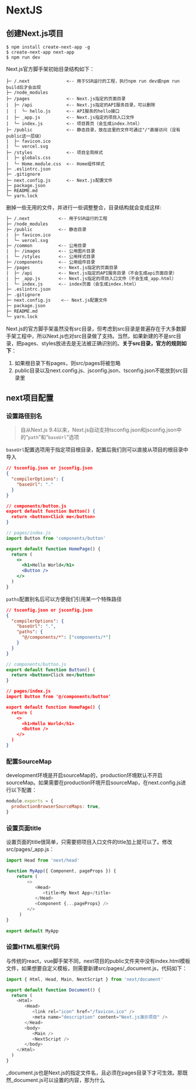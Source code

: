 # NextJS

## 创建Next.js项目

```shell
$ npm install create-next-app -g
$ create-next-app next-app
$ npm run dev
```

Next.js官方脚手架初始目录结构如下：

```text
├─ /.next              <-- 用于SSR运行的工程，执行npm run dev或npm run build后才会出现
├─ /node_modules
├─ /pages              <-- Next.js指定的页面目录
|  ├─ /api             <-- Next.js指定的API服务目录，可以删除
|  |  └─ hello.js      <-- API服务的hello接口
|  ├─ _app.js          <-- Next.js指定的项目入口文件
|  └─ index.js         <-- 项目首页（会生成index.html）
├─ /public             <-- 静态目录，放在这里的文件可通过"/"直接访问（没有public这一层级）
|  ├─ favicon.ico
|  └─ vercel.svg
├─ /styles             <-- 项目全局样式
|  ├─ globals.css
|  └─ Home.module.css  <-- Home组件样式
├─ .eslintrc.json
├─ .gitignore
├─ next.config.js      <-- Next.js配置文件
├─ package.json
├─ README.md
└─ yarn.lock
```

删掉一些无用的文件，并进行一些调整整合，目录结构就会变成这样:

```txt
├─ /.next           <-- 用于SSR运行的工程
├─ /node_modules
├─ /public          <-- 静态目录
|  ├─ favicon.ico
|  └─ vercel.svg
├─ /common          <-- 公用目录
|  ├─ /images       <-- 公用图片目录
|  └─ /styles       <-- 公用样式目录
├─ /components      <-- 公用组件目录
├─ /pages           <-- Next.js指定的页面目录
|  ├─ /api          <-- Next.js指定的API服务目录（不会生成api页面目录）
|  ├─ _app.js       <-- Next.js指定的项目入口文件（不会生成_app.html）
|  └─ index.js      <-- index页面（会生成index.html）
├─ .eslintrc.json
├─ .gitignore
├─ next.config.js    <-- Next.js配置文件
├─ package.json
├─ README.md
└─ yarn.lock
```

Next.js的官方脚手架虽然没有src目录，但考虑到src目录是普遍存在于大多数脚手架工程中，所以Next.js也对src目录做了支持。当然，如果新建的不是src目录，把pages、styles放进去是无法被正确识别的。**关于src目录，官方的规则如下**：

1. 如果根目录下有pages，则src/pages将被忽略
2. public目录以及next.config.js、jsconfig.json、tsconfig.json不能放到src目录里

## next项目配置

### 设置路径别名

> 自从Next.js 9.4以来，Next.js自动支持tsconfig.json和jsconfig.json中的“`path`”和“`baseUrl`”选项

`baseUrl`配置选项用于指定项目根目录，配置后我们则可以直接从项目的根目录中导入

```json
// tsconfig.json or jsconfig.json
{
  "compilerOptions": {
    "baseUrl": "."
  }
}
```

```json
// components/button.js
export default function Button() {
  return <button>Click me</button>
}
```

```jsx
// pages/index.js
import Button from 'components/button'

export default function HomePage() {
  return (
    <>
      <h1>Hello World</h1>
      <Button />
    </>
  )
}
```

`paths`配置别名后可以方便我们引用某一个特殊路径

```json
// tsconfig.json or jsconfig.json
{
  "compilerOptions": {
    "baseUrl": ".",
    "paths": {
      "@/components/*": ["components/*"]
    }
  }
}
```

```jsx
// components/button.js
export default function Button() {
  return <button>Click me</button>
}
```

```json
// pages/index.js
import Button from '@/components/button'

export default function HomePage() {
  return (
    <>
      <h1>Hello World</h1>
      <Button />
    </>
  )
}
```

### 配置SourceMap

development环境是开启sourceMap的，production环境默认不开启sourceMap。如果需要在production环境开启sourceMap，在next.config.js进行以下配置：

```js
module.exports = {
  productionBrowserSourceMaps: true,
}
```

### 设置页面title

设置页面的title很简单，只需要把项目入口文件的title加上就可以了。修改src/pages/_app.js：

```js
import Head from 'next/head'

function MyApp({ Component, pageProps }) {
    return (
        <>
           <Head>
              <title>My Next App</title>
           </Head>
           <Component {...pageProps} />
        </>
     )
}
    
export default MyApp
```

### 设置HTML框架代码

与传统的react，vue脚手架不同，next项目的public文件夹中没有index.html模板文件，如果想要自定义模板，则需要新建src/pages/_document.js，代码如下：

```js
import { Html, Head, Main, NextScript } from 'next/document'

export default function Document() {
  return (
    <Html>
       <Head>
          <link rel="icon" href="/favicon.ico" />
          <meta name="description" content="Next.js演示项目" />
       </Head>
       <body>
          <Main />
          <NextScript />
       </body>
    </Html>
  )
}
```

\_document.js也是Next.js的指定文件名，且必须在pages目录下才可生效。那既然\_document.js可以设置<head>的内容，那为什么<title>却在_app.js中设置呢？

这是因为\_document.js只会在初始时进行预渲染，因此可能会导致标题无法正常显示。因此官方不建议把<title>放到\_document.js中。如果你在\_document.js中的<head>里设置了<title>，在build的时候会收到warning

> 注意：在项目启动后，打开浏览器devTool，会发现_document.js文件中设置的模板并没有生效，这是因为这些内容只有在build后才会生效，dev模式中是看不到刚刚设置的内容的

### 以SSR模式运行项目

执行`npm run build`，build项目。执行后，在项目根目录下会生成一个```.next```的目录。这个目录就是用于运行SSR的代码，仅能运行在服务端，不能被浏览器直接运行

然后再执行`npm run start`，以SSR模式运行项目。但是要注意的是，每次代码更新，在执行`npm run start`之前，一定要先执行`npm run build`。否则运行的并不是最新build的项目

现在打开**http://localhost:3000**，看到是SSR模式运行的项目。打开调试工具，看到_document.js设置的代码已生效

yarn start默认是运行在3000端口，如果想运行在其它端口，可以执行以下命令：

```bash
$ npm run start -p 4000
```

### 配置webpack

```js
module.exports = {
  webpack: (
    config,
    { buildId, dev, isServer, defaultLoaders, nextRuntime, webpack }
  ) => {
    config.module.rules.push({
      test: /\.mdx/,
      use: [
        options.defaultLoaders.babel,
        {
          loader: '@mdx-js/loader',
          options: pluginOptions.options,
        },
      ],
    })
    return config
  },
}
```

### 配置代理

> rewrite选项允许我们将传入请求路径映射到不同的目标路径。rewrite可以用作URL代理，并且可以屏蔽目标路径，看起来好像没有更改url。相反的，redirect将会把路由重定向到另一个路由，并显示 URL 更改。要使用rewrite，可以使用next.config.js中的rewrite key，rewrite允许我们将传入请求路径映射到不同的目标路径

```js
module.exports = {
  async rewrites() {
    return [
      {
        source: '/about',
        destination: '/',
      },
    ]
  },
}
```

### 使用CLI命令自定义输出目录

如果我们的项目是一个比较通用的项目，希望通过CLI命令，根据需要动态生成不同的目录和basePath，那就不能把basePath写死在next.config.js里了

这种场景适合于自动化部署，即：根据传递过来的目录名参数，动态生成静态化目录

- 先安装cross-env这个插件，用来统一跨平台的环境变量写法：

```bash
npm instal cross-env --dev
```

- 如果是Windows系统，在package.json中添加customBuild脚本：

```json
"scripts": {
  "dev": "next dev",
  "build": "cross-env BASE_PATH=/test next build && next export",
  "start": "next start",
  "lint": "next lint",
  "customBuild": "cross-env BASE_PATH=%npm_config_base% next build && next export -o %npm_config_out%"
}
```

- 如果是MacOS或者Linux，刚才的命令行传参需要这种格式进行调整：

```json
{
  "customBuild": "cross-env BASE_PATH=$npm_config_base next build && next export -o $npm_config_out"
}
```

- 修改next.config.js：

```js
/** @type {import('next').NextConfig} */
const nextConfig = {
  reactStrictMode: true,
  swcMinify: true,
  experimental: {
    images: {
      unoptimized: true,
    },
  },
}

if (process.env.BASE_PATH) {
  nextConfig.basePath = process.env.BASE_PATH
} else {
  nextConfig.basePath = process.env.NODE_ENV === 'development' ? '' : '/app'
}

module.exports = nextConfig
```

- 然后执行下面的指令：

```bash
npm run customBuild --base=/diy --out=diy
```

完成之后就可以发现生成了diy的输出目录，basePath也变成了diy。通过这种方式，可以结合系统脚本，实现自动化部署

## css预处理及使用

### 使用scss

在Next.js中集成Sass/Scss是非常容易的事。因为Next.js本身就对Sass/Scss做了友好支持，只需要执行以下命令，安装sass：

```bash
npm install sass --dev
```

安装后，即可正常使用Sass/Scss。受益于Next.js对Sass/Scss的友好支持，强烈建议在Next.js使用Sass/Scss

### **配置全局样式**

- common/styles/reset.css

```css
...（略）
```

- common/styles/global.scss

```scss
$bgColor: #bae7ff;
body {    
    background: $bgColor;
}
```

- common/styles/frame.scss

```scss
@import './reset.css';
@import './global.scss';
```

- pages/_app.js

```jsx
import Head from 'next/head'
import '@/common/styles/frame.scss'
...（略）
```

### **配置页面样式**

> 要特别注意的一点，在Next.js项目中，组件的代码中是无法引入全局样式的。对于组件自身的样式，只能使用CSS Module来引用，即文件名为"xxx.module.scss"。否则会报错如下：`Global CSS cannot be imported from files other than your Custom <App>. Due to the Global nature of stylesheets, and to avoid conflicts, Please move all first-party global CSS imports to pages/_app.js. Or convert the import to Component-Level CSS (CSS Modules).`

- **pages/index.module.scss：**

```scss
.P-index {
    margin: 50px auto 0;
    width: 800px;
    height: 400px;
    border: solid 1px #999;
    background: #fff;
    h1 {
        margin-top: 30px;
        text-align: center;
        font-size: 30px;
        font-weight: bold;
    }
    .img-wrap, .pic{
        display: block;
        margin: 20px auto 0;
        width: 60px;
        height: 60px;
    }
}
```

- **pages/index.js**

```jsx
import pageStyles from './index.module.scss'
function Index() {
    return (
        <div className={pageStyles['P-index']}>
            <h1>This is Index Page.</h1>
        </div>
    )
}

export default Index
```

由于使用CSS Module的方式加载样式，因此在生成的HTML中，className会自动加上随机字符串后缀，对应的css也会自动添加相应的字符串。正因为CSS Module这个机制，同名样式互相污染的问题也就不存在了

## 页面路由

### **优化index路由**

> 虽然index页面和对应的样式都正常显示了，但随着页面数量的增加，pages下的页面js文件和scss样式文件将会非常多，混杂在一起看上去不美观，也不利于高效维护。如果能够把每个页面的js和scss单独放在一个目录里，就会非常清晰了
>
> 在src/pages下新建index目录，把src/pages下的index.js和index.module.scss放到index目录下。调整后的pages目录结构如下：

```txt
/pages
├─ /api
├─ /index
|  ├─ index.js
|  └─ index.module.scss
├─ _app.js
├─ _document.js
└─ 404.js
```

这样调整后，http://localhost:3000页面会变成404。这是因为新建了index这一级目录，导致页面的访问路径也多了一级。index页面的地址变为了http://localhost:3000/index。但这并不是我们想要的。我们还是希望能够通过http://localhost:3000访问index页面

**方法一：通过next.config.js配置**

```js
/** @type {import('next').NextConfig} */
const nextConfig = {
    reactStrictMode: true,
    swcMinify: true,
    exportPathMap: async function (
        defaultPathMap,
        { dev, dir, outDir, distDir, buildId }
     ) {
        return {
            '/': { page: '/index' },
        }
    },
}

module.exports = nextConfig
```

经过这样的配置，重启项目后，在dev模式下，http://localhost:3000可以正常访问index页面了。并且，http://localhost:3000/index也可以访问index页面

> **注意：**
>
> 1. 修改next.config.js需要重启项目才能生效
>
> 2. 以上方式仅在dev和SSG模式下生效。执行npm run start的SSR模式不生效

**方法二：通过组件引入**

为了同时兼容dev、SSR、SSG模式，可以不依赖于next.config.js。直接采用最朴素的方式，新建一个页面并引入这个“首页”即可

- pages/index.js

```jsx
import Home from '@/pages/home'
function Index() {
    return <Home />
}
export default Index
```

- 将pages/index目录更名为home

```txt
/pages
├─ /api
├─ /home
|  ├─ index.js
|  └─ index.module.scss
├─ _app.js
├─ _document.js
├─ 404.js
└─ index.js
```

经过以上调整后，在dev、SSR、SSG模式下访问http://localhost:3000或者http://localhost:3000/home都是home页面，完美解决

### 主页路由

- `pages/index.js` → `/`
- `pages/blog/index.js` → `/blog`

### 嵌套路由

- `pages/blog/first-post.js` → `/blog/first-post`
- `pages/dashboard/settings/username.js` → `/dashboard/settings/username`

### 动态路由

- `pages/blog/[slug].js` → `/blog/:slug` (`/blog/hello-world`)
- `pages/[username]/settings.js` → `/:username/settings` (`/foo/settings`)
- `pages/post/[...all].js` → `/post/*` (`/post/2020/id/title`)

**获取动态路由参数:**

动态路由参数由useRouer这个hook来获取

```jsx
import { useRouter } from 'next/router'

const Post = () => {
  const router = useRouter()
  const { pid } = router.query

  return <p>Post: {pid}</p>
}

export default Post
```

使用Link组件跳转到动态路由页面时，它的动态路由参数就会被捕获

```jsx
import Link from 'next/link'

function Home() {
  return (
    <ul>
      <li>
        {/* { "pid": "abc" } */}
        <Link href="/post/abc"> 
          <a>Go to pages/post/[pid].js</a>
        </Link>
      </li>
      <li>
        {/* { "foo": "bar", "pid": "abc" } */}
        <Link href="/post/abc?foo=bar"> 
          <a>Also goes to pages/post/[pid].js</a>
        </Link>
      </li>
      <li>
        {/* { "pid": "abc", "comment": "a-comment" } */}
        <Link href="/post/abc/a-comment">
          <a>Go to pages/post/[pid]/[comment].js</a>
        </Link>
      </li>
    </ul>
  )
}

export default Home
```

动态路由参数可以存在多个，如果不确定动态路由参数有多少个，则可以使用`[...params]`语法

`pages/post/[...slug].js`可以匹配`/post/a`, `/post/a/b`, `/post/a/b/c`...

```json
/post/a => { "slug": ["a"] }
```

```json
/post/a/b => { "slug": ["a", "b"] }
```

如果写成双中括号语法`[[...slug]]`，则表示参数全部是可选的。例如`pages/post/[[...slug]].js`将匹配 `/post`, `/post/a`, `/post/a/b`

```js
{ } // GET `/post` (empty object)
{ "slug": ["a"] } // `GET /post/a` (single-element array)
{ "slug": ["a", "b"] } // `GET /post/a/b` (multi-element array)
```

### 错误路由

**404页面**

> 404页面可能会经常被访问。为每次访问呈现一个错误页面会增加 Next.js 服务器的负载
>
> 为了避免上述缺陷，Next.js 默认提供了一个静态404页面，而不需要添加任何其他文件

- pages/404.js

```jsx
export default function Custom404() {
  return <h1>404 - Page Not Found</h1>
}
```

404页面，在dev和SSR模式下，如果访问一个不存在的地址，是可以自动显示404页面的

但在SSG模式下，404页面被静态化成了404.html，访问一个不存在的地址并不会自动跳转至404.html。需要结合Apache或者Nginx的配置来实现

**500页面**

> 服务器渲染每次访问的错误页面会增加响应错误的复杂性。为了帮助用户尽快得到对错误的响应，Next.js 默认提供了一个静态500页面，而不需要添加任何其他文件

- pages/500.js

```jsx
export default function Custom500() {
  return <h1>500 - Server-side error occurred</h1>
}
```

**定制错误页面**

> 在next中，错误由Error组件在客户端和服务器端处理。如果希望覆盖它，那么定义文件pages/_error.js并添加以下代码:

- pages/_error.js

```jsx
function Error({ statusCode }) {
  return (
    <p>
      {statusCode
        ? `An error ${statusCode} occurred on server`
        : 'An error occurred on client'}
    </p>
  )
}

Error.getInitialProps = ({ res, err }) => {
  const statusCode = res ? res.statusCode : err ? err.statusCode : 404
  return { statusCode }
}

export default Error
```

### **next/router和next/link**

> Next.js项目内的页面跳转使用<Link>，不要使用<a>，如果是项目外部链接，则使用<a>
>

- **/components/nav/index.js**

```jsx
import { useRouter } from 'next/router'
import Link from 'next/link'
import styles from './nav.module.scss'

function Nav() {
  const router = useRouter()
  // 获取当前页面的pathname
  const pathname = router.pathname
  
  const changeRoute = (newLocale: string) => {
    const { pathname, asPath, query } = router
    router.push({ pathname, query }, asPath, { locale: newLocale })
  }
  
  return (
    <div className={styles['M-nav']}>
      /* 声明式导航 */
      <Link href='/'>
        <div className={styles['tab'] + (pathname === '/' ? ' ' + styles['current'] : '')}>Home</div>
      </Link>
      <Link href='/about'>
        <div className={styles['tab'] + (pathname === '/about' ? ' ' + styles['current'] : '')}>About</div>
      </Link>
      /* 编程式导航，切换语言 */
      <button onClick={() => changeRoute("zh-cn")}>切换为中文</button>
    </div>
  )
}
export default Nav
```

- **/components/nav/nav.module.scss**

```scss
.M-nav {
  display: flex;
  background: #e6f7ff;
  .tab {
    flex: 1;
    height: 80px;
    line-height: 80px;
    font-size: 24px;
    text-align: center;
    cursor: pointer;
    &.current {
      background: #1890ff;
      color: #fff;
    }
  }
}
```

**链接到动态路径，例如：`pages/blog/[slug].js`**

```jsx
<Link href={`/blog/${encodeURIComponent(post.slug)}`}>
  <a>{post.title}</a>
</Link>

<Link
  href={{
    pathname: '/blog/[slug]',
    query: { slug: post.slug },
  }}
>
  <a>{post.title}</a>
</Link>
```

## 图片引用

### **使用原生<img>标签引入图片**

- pages/home/index.js

```jsx
import imgLogo from '@/common/images/app.png'

function Index() {
  return (
    <div>
      <img src={imgLogo.src} alt='' />
    </div>
  )
}

export default Index
```

注意：使用<img>引入项目内图片时，与Create-React-App略有不同，需要加.src：

```jsx
// Create-React-App项目使用方式
<img src={imgLogo} alt="" />
// Next.js项目使用方式
<img src={imgLogo.src} alt="" />
```

但是，使用<img>，在执行yarn build静态化的时候，会报warning：

```error
Warning: Do not use `<img>` element. Use `<Image />` from `next/image` instead. See: https://nextjs.org/docs/messages/no-img-element @next/next/no-img-element
```

### **使用next/image引用图片**

> next自带的<Image>可以认为是<img>的升级版，提供了非常方便的尺寸适配、加载等属性。但也会自动增加很多样式，会影响原生的<img>样式。所以要根据情况选用。如果只是简单引入图片，无需使用<Image>
>
> 建议为<Image>包裹一个父容器，并为父容器定义样式。<Image>会自动适配父容器的大小，因此可以不用为<Image>特意设置width和height。如果直接使用<Image>，其自动生成的<sapn>容器自带很多样式，很容易导致页面样式错乱

- pages/home/index.js

```jsx
import Image from 'next/image'
import imgLogo from '@/common/images/app.png'

function Index() {
  return (
    <div>
      <Image src={imgLogo} alt='' />
    </div>
  )
}

export default Index
```

此时，在dev和SSR模式下是可以正常运行的，但在SSG静态化的过程中会报错：

> Error: Image Optimization using Next.js' default loader is not compatible with `next export`.
>
> Possible solutions:
>
>  - Use `next start` to run a server, which includes the Image Optimization API.
>
>  - Configure `images.unoptimized = true` in `next.config.js` to disable the Image Optimization API.
>
> Read more: https://nextjs.org/docs/messages/export-image-api

这是由于<Imgae>自带的各种优化功能API是用于SSR的，是根据客户端的情况（设备类型、屏幕尺寸等）进行图片的动态优化处理，因此无法在SSG中使用。解决办法如下，修改next.config.js：

```js
const nextConfig = {
  reactStrictMode: true,
  swcMinify: true,
  experimental: {
    images: {
      unoptimized: true,
    },
  },
}

module.exports = nextConfig
```

## **生成静态化网站（SSG）**

> Next.js SSG的流程是：先执行build生成SSR版本（即.next目录里的文件），然后执行export生成SSG版本

修改package.json，将export命令设置在build之后执行：

```json
"scripts": {
  "dev": "next dev",
  "build": "next build && next export",
  "start": "next start",
  "lint": "next lint"
},
```

执行npm run build之后，SSG版本的静态化网站文件全部生成了，输出的位置是在项目根目录下，多出来一个out目录，结构如下：

```txt
/out
├─ /_next              <-- 静态资源目录
|  ├─ /static          <-- css、js、图片目录
|  └─ /y7j9HBq1Ymqrs76z0Budj    <-- 随机字符串，我也不知道这是啥，空的
├─ 404.html            <-- 404页面
├─ about.html          <-- about页面
├─ home.html           <-- home页面
└─ index.html          <-- index页面（同home页面）
```

需要注意的是：在本地双击打开out里面的html是无法正常运行的。因为页面引用的所有css、js、图片，都是以"/"开头的绝对路径，所以必须放到服务器的Web根目录里。可以使用Apache、Ngnix或者Node.js自行搭建一个Web服务器。把out目录里的文件全部放到Web根目录里。

### **设置静态资源的basePath**

静态网站部署方式是把“out目录内的”全部文件放到服务器Web根目录下。如果要放到二级目录里该怎么处理呢？例如这个SSG版本的网站要部署在app目录下

1. 配置Next.js项目的basePath，让HTML引入静态资源的路径都以"/app"开头

```js
/** @type {import('next').NextConfig} */
const nextConfig = {
  reactStrictMode: true,
  swcMinify: true,
  experimental: {
    images: {
      unoptimized: true,
    },
  },
  basePath: process.env.NODE_ENV === 'development' ? '' : '/app',
}

module.exports = nextConfig
```

2. 重新构建，npm run build

3. 把build出来的“out目录内的”全部文件放到服务器Web根目录下的app目录里。然后通过Web服务访问该SSG网站

   这是以访问http://127.0.0.1/app/为例，可以看到页面正常显示了，静态资源引用的地址也改为了以"/app"开头的绝对路径，因此可以正常加载

### **设置SSG export输出的目录名称**

Next.js执行export命令默认输出的目录名称是out。当然可以自定义修改。只需为执行命令添加参数"-o 目录名称"即可。以输出目录名为app为例：

```shell
npm run build -o app
```

执行这个就相当于执行：

```shell
npx next build && npx next export -o app
```

## 接口请求

### getStaticProps

> getStaticProps：SSR和SSG均支持，但仅在build的时候发起API请求，build后的网站不再请求API，数据不会更新
>
> 下面的代码在dev环境中一定是可以正常运行的。但是如果是在SSG环境下。在构建静态页面完成后，如果这时修改data.php里的数据，再次刷新页面，并不会显示新的数据，这时因为getStaticProps只在build时请求数据，因此不会再请求更新数据了

```tsx
import axios from 'axios'
import Link from 'next/link'

function Profile(props) {
  const { data } = props.profileData
  return (
    <div>
      <Link href='/'>
        <div className={pageStyles['top-bar']}>&lt;返回</div>
      </Link>
      <h1>This is Profile Page.</h1>
      <p>ID: {data.id}</p>
      <p>Name: {data.name}</p>
      <p>Age: {data.age}</p>
      <p>Favorite: {data.favorite}</p>
    </div>
  )
}

export const getStaticProps = async (context) => {
  const res = await axios({
    method: 'get',
    url: 'http://127.0.0.1/api/data.php',
    params: { id: 1 },
  })
  return {
    // 这里的props将会传递给组件使用
    props: {
      profileData: res.data,
    },
  }
}
export default Profile
```

由于getServerSideProps或者getStaticProps请求接口数据是在Node.js服务端进行的，所以不存在跨域的问题

|          | **getServerSideProps** | **getStaticProps** |
| -------- | ---------------------- | ------------------ |
| dev      | 支持                   | 支持               |
| SSR      | 支持                   | 支持               |
| SSG      | 不支持                 | 支持               |
| 执行时机 | 服务端收到页面请求时   | 仅在build时        |
| 数据更新 | 实时更新               | 必须重新build      |

#### context参数

- params 包含使用动态路由的页面的路由参数。例如，如果页面名称是[id]。那么params看起来就像{ id: ... }。它必须与getStaticPath一起使用

- preview 如果页处于预览模式且未定义，则预览为true

- previewData包含由setPreviewData设置的预览数据

- locale 包含活动的locale(如果启用)

- locales 包含所有受支持的locale(如果启用)

- defaultLocale 包含已配置的默认语言环境(如果启用)

#### 返回值

**props:** 

- 同getServerSideProps

**notFound:**

- 同getServerSideProps

- 注意：notfound不需要fallback: false模式，因为只有从getStaticPath返回的路径将被pre-rendered

**redirect:**

- 同getServerSideProps

- 注意：有点鸡肋，因为如果在构建时已知重定向，那么应该在next.config.js中添加它们

**revalidate:**

- 这个属性表示nextjs将要重新生成页面时要符合下面两个条件：
  - 在有新的请求进来的时候
  - 并且最多每10秒生成一次

```js
export async function getStaticProps() {
  const res = await fetch('https://.../posts')
  const posts = await res.json()

  return {
    props: {
      posts,
    },
    revalidate: 10, // In seconds
  }
}
```

#### 阅读文件 process.cwd()

> 如果想要直接在getStaticProps中从文件系统读取文件，就必须得到一个文件的完整路径，而由于Next.js将代码编译到一个单独的目录中，因此不能使用__dirname，因为它返回的路径将不同于page目录。我们应该使用process.cwd()，它为我们提供执行Next.js的目录
>

```jsx
import { promises as fs } from 'fs'
import path from 'path'

function Blog({ posts }) {
  return (
    <ul>
      {posts.map((post) => (
        <li>
          <h3>{post.filename}</h3>
          <p>{post.content}</p>
        </li>
      ))}
    </ul>
  )
}

export async function getStaticProps() {
  const postsDirectory = path.join(process.cwd(), 'posts')
  const filenames = await fs.readdir(postsDirectory)

  const posts = filenames.map(async (filename) => {
    const filePath = path.join(postsDirectory, filename)
    const fileContents = await fs.readFile(filePath, 'utf8')
    return {
      filename,
      content: fileContents,
    }
  })

  return {
    props: {
      posts: await Promise.all(posts),
    },
  }
}

export default Blog
```

### getServerSideProps

> getServerSideProps：适用于SSR，不支持SSG，服务端会重新发起请求更新数据

```jsx
import axios from 'axios'
import Link from 'next/link'

function Profile(props) {
  const { data } = props.profileData
  return (
    <div>
      <Link href='/'>
        <div className={pageStyles['top-bar']}>&lt;返回</div>
      </Link>
      <h1>This is Profile Page.</h1>
      <p>ID: {data.id}</p>
      <p>Name: {data.name}</p>
      <p>Age: {data.age}</p>
      <p>Favorite: {data.favorite}</p>
    </div>
  )
}

export const getServerSideProps = async (context) => {
  const res = await axios({
    method: 'get',
    url: 'http://127.0.0.1/api/data.php',
    params: { id: 1 },
  })
  return {
    // 这里的props将会传递给组件使用
    props: {
      profileData: res.data,
    },
  }
}
export default Profile
```

由于这里我们使用的是setServerSideProps，因此他只能用于SSR模式。这时执行npm run build就会在export环节报错。因为export是用于SSG的，而setServerSideProps不支持SSG。因此我们需要单独执行一下npx next build，然后手动启动项目npm run start即可

#### context参数

- params: 如果这个页面使用动态路由，params包含路由参数。如果页名为[id]。那么params看起来就像{ id: ... }

- req: HTTP IncomingMessage对象，带有一个附加cookie参数，它是一个具有映射到cookies的字符串值和字符串键的对象

- res: HTTP Response对象

- query: 表示查询字符串的对象，包括动态路由参数

- preview: 如果页面处于预览模式，则为true，否则为false

- previewData: 由setPreviewData设置的预览数据集

- resolvedUrl: 请求URL的规范化版本，它删除客户端转换的_next/data前缀，并包含原始查询值

- locale: 包含激活的locale(如果启用)

- locales: 包含所有受支持的locale(如果启用)

- defaultLocale: 包含已配置的默认语言环境(如果启用)

#### 返回值

**props:**

> Props对象是一个键-值对，其中每个值都由页面组件接收

```tsx
export async function getServerSideProps(context) {
  return {
    props: { message: `Next.js is awesome` }, // will be passed to the page component as props
  }
}
```

**notfound:**

> notFound布尔值允许页面返回404状态和404 Page。使用notFound: true，即使之前已经成功生成了页面，该页面也将返回404。这是为了支持像用户生成内容被作者删除这样的用例

```tsx
export async function getServerSideProps(context) {
  const res = await fetch(`https://.../data`)
  const data = await res.json()

  if (!data) {
    return {
      notFound: true,
    }
  }

  return {
    props: { data }, // will be passed to the page component as props
  }
}
```

**redirect:**

> 重定向对象允许重定向到内部和外部资源。类似于{ target: string，forever: boolean }。在某些罕见的情况下，您可能需要为较旧的HTTP客户端分配一个自定义状态代码以进行正确的重定向。在这些情况下，可以使用statusCode属性而不是permanent属性，但不能同时使用这两个属性

```tsx
export async function getServerSideProps(context) {
  const res = await fetch(`https://.../data`)
  const data = await res.json()

  if (!data) {
    return {
      redirect: {
        destination: '/',
        permanent: false,
      },
    }
  }

  return {
    props: {}, // will be passed to the page component as props
  }
}
```

### getInitialProps

> Next.js v9.3版本引入了getServerSideProps，在定义服务端渲染这边页面上的props，getServerSideProps基本上取代了getInitialProps
>
> 基本上来说，如果你要在编译阶段发出任何请求之前渲染页面，你应该使用`getStaticProps`，该方法会使页面静态化进行渲染，也意味着后续不会被重复渲染直到下一次的编译。虽然该方法对于渲染速度及SEO有显著的提高，但它不适合经常改变的动态数据渲染方式
>
> 如果你希望在请求时渲染页面，你可以使用`getServerSideProps`方法，在客户端得到请求响应时渲染页面。该方法会对每个请求都是做页面渲染，虽然该方法使得服务端会对每个请求重新构建页面，从而降低整体的访问速度，然而该方法相比React在客户端渲染的普通方式有着较大的SEO优势
>
> 关于语言和框架的升级，向后兼容性很重要，尽管老的模式或方法在后续的工程里不再使用，它们仍然被维护，以此保证不破坏遗留代码及边界情况。这就是`getInitialProps`的情况，它几乎和`getServerSideProps`有着一样的用法行为

**`getServerSideProps`和`getInitialProps`的不同点：**

遗留的getInitialProps和较新的getServerSideProps之间的主要区别在于，当用户单击一个Link访问站点的不同部分时，如何在转换期间调用该函数

使用getInitialProps，转换将在初始页面加载时在服务器端执行，然后在页面转换期间在客户机上执行。但是，如果逻辑指的是数据库之类的东西，而这些东西在客户机上可能无法访问，那么就会产生问题

例如，在下面的代码片段中，直接从数据库获取用户将在初始页面加载时工作。但是，它可能在转换时失败，因为User模型在客户机上不可用：

```jsx
// Import a User model
import User from "../models/User"
function Page({ User }) {
    return <div>Username: {User.username}</div>
}

Page.getInitialProps = async (context) => {
    // Get user id
    const User = await User.findOne(ctx.query.id)
    // return props
    return {
        User
    }
}

export default Page
```

而getServerSideProps将在初始页面加载时在服务器端执行转换。在页面转换时，getServerSideProps将对服务器进行API调用，在服务器上再次运行逻辑并将结果作为JSON返回。通过进行此更改，我们解决了getInitialProps中出现的上下文切换问题。在下面的示例中，您可以直接调用数据库，它在初始页面加载和转换时都能正常工作:

```jsx
// Import a User model
import User from "../models/User"
function Page({ User }) {
    return <div>Username: {User.username}</div>
}
export async function getServerSideProps(context) {
    // Get user id
    const User = await User.findOne(ctx.query.id)
    return {
        props: {User}, // will be passed to the page component as props
    }
} 

export default Page
```

#### context参数

- pathname: 当前路由。这是/page中页面的路径

- query: 解析为对象的URL的query字符串部分

- asPath: 浏览器中显示的实际路径(包括查询)的字符串

- req: HTTP请求对象(仅限于服务器)

- res: HTTP响应对象(仅限于服务器)

- err: 如果在呈现过程中遇到任何错误，则返回

#### 返回值

- 他返回一个对象，用于填充props

### getStaticPaths

> SSG模式，所有页面都是静态化的，怎么把所有id值的页面都自动逐个静态化？
>
> SSR模式下，想要把一部分动态路由的页面静态化，要怎么才能做到？
>
> 这时就可以用到Next.jsx给我们提供的getStaticPaths方法

#### return值: paths

paths键确定将预先呈现哪些路径。例如，假设有一个使用Dynamic Routes命名的页面/post/[id]。如果从此页导出getStaticPath并返回以下路径，那么Next.js 将在下一个构建过程中静态生成/post/1和/post/2

```js
return {
  paths: [
    { params: { id: '1' }},
    {
      params: { id: '2' },
      // with i18n configured the locale for the path can be returned as well
      locale: "en",
    },
  ],
  fallback: ...
}
```

用于逐个生成页面每个 params 对象的值必须与页面名称中使用的参数匹配:

- 如果页面名是pages/post/[postId]/[commentId]，那么参数应该包含postId和commentId

- 如果页面名称使用诸如page/[...slug]之类的捕捉所有路由，那么params应该包含slug(这是一个数组)。如果这个数组是[‘hello’，‘world’] ，那么Next.js将在/hello/world下生成静态页面

- 如果页面使用可选的catch-all路由，可以使用null、[]、undefined或false来呈现最根的路由。例如，如果为pages/[[...slug]]提供slug: false，Next.js将生成静态页面/

#### **return值: fallback**

如果fallback为false，那么getStaticPath未返回的所有路径都将导致变成404页面。当下一次构建运行时，Next.js将检查getStaticPath是否返回fallback: false，然后它将只构建由 getStaticPath返回的路径。如果要创建的路径数量较少，或者不经常添加新的页数据，则此选项非常有用

如果需要添加更多的路径，并且出现了fallback: false，则需要再次运行下一次构建，以便生成新的路径

下面的示例pre-rendered每个页面的一篇博客文章。博客文章列表将从CMS获取，并由getStaticPath返回。然后，对于每个页面，它使用getStaticProps从CMS获取发布数据

```js
// pages/posts/[id].js
function Post({ post }) {
  // Render post...
}

export async function getStaticPaths() {
  const res = await fetch('https://.../posts')
  const posts = await res.json()

  const paths = posts.map((post) => ({
    params: { id: post.id },
  }))

  // 我们将在构建时pre-render这些路径
  // { falback: false } 意味着其他路由应该为404
  return { paths, fallback: false }
}

export async function getStaticProps({ params }) {
  const res = await fetch(`https://.../posts/${params.id}`)
  const post = await res.json()

  return { props: { post } }
}

export default Post
```

如果fallback为true，则getStaticProps的行为会以下列方式发生变化:

- 从getStaticPath返回的路径将在构建时由getStaticProps render为静态页面

- 在构建时未生成的路径将不会生成404页。相反，Next.js将在第一次请求这些路径时提供页面的“fallback”版本。像谷歌这样的网络爬虫不会得到fallback服务，它访问的路径会表现为fallback: "blocking"

- 当通过next/link或next/router(客户端)导航到一个带有fallback: true的页面时，Next.js将不会提供fallback服务，该页面会表现为fallback: "blocking"

- 在后台，Next.js将静态地生成所请求的路径HTML和JSON，包括运行getStaticProps

- 完成后，浏览器接收生成路径的JSON。这将用于自动render所需props的页面。从用户的角度来看，页面将从fallback页面切换到完整页面

- 同时，Next.js将此路径添加到pre-render页面列表中。对同一路径的后续请求提供服务，就像在构建时pre-render的其他页一样

如果fallback是“blocking”，getStaticPath没有返回的新路径将等待生成与SSR相同的HTML(因此为什么阻塞) ，然后缓存以备将来的请求，这样每个路径只会发生一次。

getStaticProps 的行为如下:

- 从getStaticPath返回的路径将在构建时由getStaticProps渲染为静态页面

- 在构建时未生成的路径将不会生成404页。相反，Next.js将对第一个请求进行SSR并返回生成的HTML

- 完成后，浏览器接收生成路径的HTML。从用户的角度来看，它将从“浏览器正在请求页面”过渡到“加载完整页面”。没有loading/fallback状态

- 同时，Next.js将此路径添加到pre-render页面列表中。对同一路径的后续请求提供服务，就像在构建时pre-render的其他页一样

fallback: "blocking"默认情况下不会更新生成的页面。要更新生成的页面，使用 [Incremental Static Regeneration(静态增量再生)](https://nextjs.org/docs/basic-features/data-fetching/incremental-static-regeneration) 和fallback: "blocking"结合使用

> **注意:** fallback: true | “blocking”模式不支持使用next export

#### falllback页面

> 在页面的“fallback”版本中：
>
> - 该页面的props将是空的
> - 使用router可以检测到fallback是否正在渲染(router.isFallback)

```js
// pages/posts/[id].js
import { useRouter } from 'next/router'

function Post({ post }) {
  const router = useRouter()
  // 如果页面尚未生成，则将显示此信息
  // 初始化，直到 getStaticProps()完成运行
  if (router.isFallback) {
    return <div>Loading...</div>
  }
  // Render post...
}

export async function getStaticPaths() {
  return {
    // 在构建时只生成“/post/1”和“/post/2”
    paths: [{ params: { id: '1' } }, { params: { id: '2' } }],
    // 启用静态生成其他页，例如: ‘/post/3’
    fallback: true,
  }
}

export async function getStaticProps({ params }) {
  const res = await fetch(`https://.../posts/${params.id}`)
  const post = await res.json()
  return {
    props: { post },
    // 如果有请求的话，每秒最多重新生成一次页面
    revalidate: 1,
  }
}

export default Post
```

### **搭建Next.js API Routers服务**

> pages目录下的api目录是Next.js指定的特殊目录，专用于搭建Next.js的自建API服务
>
> **注意：**
>
> - pages/api目录提供的API服务不可用于SSG
> - pages/api目录只运行在服务端，并不会增加客户端代码的大小
> - 由于API Routers运行在服务端，因此不能在getStaticProps方法中作为请求地址使用。因为在build的时候，API服务并没启动，所以获取不到数据

- **pages/api/test.js**

```js

export default function handler(req, res) {
    if (req.method === 'GET') {
        const { id } = req.query
        let data = { id }
        switch (id) {
            case '1':
                data.name = 'Tom'
                data.age = 21
                data.favorite = 'reading, sport'
                break
            case '2':
                data.name = 'Jerry'
                data.age = 22
                data.favorite = 'art, music'
                break
            case '3':
                data.name = 'Bill'
                data.age = 23
                data.favorite = 'comic, movie'
                break
            default:
                break
        }
        res.status(200).json({ message: 'OK', data })
    } else {
        res.status(200).json({ message: 'OK', data })
    }
}
```

以上代码相当于生成了一个test数据接口服务。在dev和SSR模式下，该API请求的地址就是http://localhost:3000/api/test

## 动态导入

> Next.js支持使用`import()`延迟加载外部库，同时也支持使用`next/dynamic`延迟加载React组件。延迟加载可以减少渲染页面所需的JavaScript数量来帮助提高初始加载性能
>
> `next/dynamic`其实就是`React.lazy`和`Suspense`的复合扩展

通过使用`next/dynamic`，header组件将不会包含在页面的初始JavaScript包中。`fallback`页面将首先被渲染，然后`Header`在服务端渲染完成后才加载

```jsx
import dynamic from 'next/dynamic'

const DynamicHeader = dynamic(() => import('../components/header'), {
  loading: () => 'Loading...',
})

export default function Home() {
  return <DynamicHeader />
}
```

要动态导入指定的导出，可以从`import()`返回的`Promise`中指定:

```js
// components/hello.js
export function Hello() {
  return <p>Hello!</p>
}

// pages/index.js
import dynamic from 'next/dynamic'

const DynamicComponent = dynamic(() =>
  import('../components/hello').then((mod) => mod.Hello)
)
```

注意: 在`import(‘path/to/Component’)`中，路径必须显式写入。它不能是模板字符串也不能是变量。此外，`import()`必须位于dynamic()调用内部，以便Next.j能够将webpack bundle/module ids 与特定的`dynamic()`调用相匹配，并在渲染之前预加载它们。Dynamic()不能在React组件内部使用，因为它需要在模块的顶层标记，以便预加载工作，类似于`React.lazy`

### no ssr

> 要在客户端动态加载组件，可以使用ssr选项禁用服务器渲染。如果外部依赖项或组件依赖于诸如window之类的浏览器API，则此选项非常有用

```js
import dynamic from 'next/dynamic'

const DynamicHeader = dynamic(() => import('../components/header'), {
  ssr: false,
})
```

### 动态导入外部库

> 此示例使用外部库fuse.js进行模糊搜索。该模块只有在用户在搜索输入中键入之后才会在浏览器中加载

```js
import { useState } from 'react'

const names = ['Tim', 'Joe', 'Bel', 'Lee']

export default function Page() {
  const [results, setResults] = useState()

  return (
    <div>
      <input
        type="text"
        placeholder="Search"
        onChange={async (e) => {
          const { value } = e.currentTarget
          // Dynamically load fuse.js
          const Fuse = (await import('fuse.js')).default
          const fuse = new Fuse(names)

          setResults(fuse.search(value))
        }}
      />
      <pre>Results: {JSON.stringify(results, null, 2)}</pre>
    </div>
  )
}
```

## next-redux-wrapper

> 在next中使用redux非常简单，只需要创建一个Store，并提供给所有页面，但是，涉及ssr渲染时，事情就会变得很麻烦
>
> 因为在getStaticProps或者getServerSideProps函数中都有可能去提交redux状态，但是这些动作是在服务端中完成的，操作的store是服务端中的store，要如果把的state同步到客户端呢？
>
> 这是Next-redux-wrapper派上用场的地方：我们只需要提供一个创建store的工厂函数，它会自动为我们创建store实例，并且保证服务端和客户端的store实例保持同步

### 安装

```shell
# next-redux-wrapper依赖于react-redux
$ npm install next-redux-wrapper react-redux --save
```

### 使用

#### reducer

Reducer必须有HYDRATE动作处理程序。HYDRATE动作处理程序必须在现有state之上正确的进行水合

```ts
// store.ts
import {createStore, AnyAction, Store} from 'redux';
import {createWrapper, Context, HYDRATE} from 'next-redux-wrapper';

export interface State {
  tick: string;
}

const reducer = (state: State = {tick: 'init'}, action: AnyAction) => {
  switch (action.type) {
    case HYDRATE:
      return {...state, ...action.payload};
    case 'TICK':
      return {...state, tick: action.payload};
    default:
      return state;
  }
};

const makeStore = (context: Context) => createStore(reducer);

export const wrapper = createWrapper<Store<State>>(makeStore, {debug: true});
```

#### wrapper.useWrappedStore

使用hook写法在_app组件中对所有的页面进行包裹

```ts
import React, {FC} from 'react';
import {Provider} from 'react-redux';
import {AppProps} from 'next/app';
import {wrapper} from '../components/store';

const MyApp: FC<AppProps> = ({Component, ...rest}) => {
  const {store, props} = wrapper.useWrappedStore(rest);
  return (
    <Provider store={store}>
      <Component {...props.pageProps} />
    </Provider>
  );
};
```

#### 水合中的冲突

当用户打开包含getStaticProps或getServerSideProps的页面时，HYDRATE动作将被调度。这个动作发生在初始页面加载和常规页面导航时。此的payload包含静态生成或服务器端渲染时的状态，因此reducer必须正确地将其与现有客户端state合并

下面的例子中，之所以要判断state.count，是为了防止多个页面在服务端渲染时对count的值进行了理性，而导致我们在切换这些页面时重置count的值

```ts
const reducer = (state, action) => {
  if (action.type === HYDRATE) {
    const nextState = {
      ...state,
      ...action.payload,
    };
    // 在进行客户端导航时保存count值
    if (state.count) nextState.count = state.count;
    return nextState;
  } else {
    return combinedReducer(state, action);
  }
};
```

#### 自定义序列化与反序列化

> 如果在state中存储Immutable.JS或JSON对象等复杂类型，定制的序列化和反序列化处理程序有助于在服务器上序列化redux状态并在客户机上再次反序列化。要做到这一点，可以提供seralizeState和defializeState作为createWrapper的参数

```ts
const {serialize, deserialize} = require('json-immutable');

createWrapper(makeStore, {
  serializeState: state => serialize(state),
  deserializeState: state => deserialize(state),
  debug: true
});
```

```ts
const {fromJS} = require('immutable');

createWrapper(makeStore, {
  serializeState: state => state.toJS(),
  deserializeState: state => fromJS(state),
  debug: true
});
```

#### getStaticProps

```ts
import React from 'react';
import {NextPage} from 'next';
import {useSelector} from 'react-redux';
import {wrapper, State} from '../store';

export const getStaticProps = wrapper.getStaticProps(store => ({preview}) => {
  store.dispatch({
    type: 'TICK',
    payload: 'was set in other page ' + preview,
  });
});

const Page: NextPage = () => {
  const {tick} = useSelector<State, State>(state => state);
  return <div>{tick}</div>;
};

export default Page;
```

#### getServerSideProps

```ts
import React from 'react';
import {NextPage} from 'next';
import {connect} from 'react-redux';
import {wrapper, State} from '../store';

export const getServerSideProps = wrapper.getServerSideProps(store => ({req, res, ...etc}) => {
  store.dispatch({type: 'TICK', payload: 'was set in other page'});
});

const Page: NextPage<State> = ({tick}) => <div>{tick}</div>;

export default connect((state: State) => state)(Page);
```

### 工作原理

**第一阶段:** getInitialProps/getStaticProps/getServerSideProps

- wrapper创建一个初始状态为空的服务器端store(使用makStore)。同时还提供了Request和Response对象作为makStore的选项

- wrapper调用Page的getXXXProps函数并传递之前创建的store

- 获取从Page的getXXXProps方法返回的props以及store的状态

**第二阶段:** ssr

- wrapper使用makeStore创建一个新的store

- wrapper将之前store的state作为payload分派HYDRATE动作

- 该store提供给_app或page组件

- 连接的组件可以改变store的state，但是修改后的state不会传输到客户端

**第三阶段:** 客户端

- wrapper创建一个新store

- wrapper将第1阶段的state作为payload发送HYDRATE操作

- 该store提供给_app或page组件

- wrapper将存储保存在客户端的window对象中，因此可以在HMR情况下还原它

## next持久化方案

### store部分

- Components/store/index.ts

> 这里要注意，next-redux-wrapper和redux-persist是有冲突的，因为他们都会在页面开始加载的时候进行水合，这就有可能导致next-redux-wrapper水合完成的state被redux-persist覆盖掉，从而达不到预期的效果
>
> 解决方法很简单，因为需要进行持久的属性，应该是用户的个性化配置，而这些属性和在ssr期间获取到的内容大概率是没有冲突的，因此只需要在persist的配置中把需要进行持久的属性加入白名单，这样就可以避免他们的冲突

```ts
import { configureStore, combineReducers } from '@reduxjs/toolkit'
import type { ThunkDispatch, Action, ThunkAction, AnyAction, Reducer } from '@reduxjs/toolkit'
import logger from 'redux-logger'
import {
  persistStore,
  persistReducer,
  FLUSH,
  REHYDRATE,
  PAUSE,
  PERSIST,
  PURGE,
  REGISTER,
} from 'reduxjs-toolkit-persist'
import storage from 'reduxjs-toolkit-persist/lib/storage'
import autoMergeLevel1 from 'reduxjs-toolkit-persist/lib/stateReconciler/autoMergeLevel1'
import counter from './slices/counter'
import userinfo from './slices/userinfo'
import { createWrapper } from 'next-redux-wrapper'

const reducer = combineReducers({
  counter,
  userinfo,
})

type ReducerType = typeof reducer

const makeConfiguredStore = (reducer: ReducerType) => {
  return configureStore({
    reducer,
    devTools: process.env.NODE_ENV !== 'production',
    middleware: (getDefaultMiddleware) =>
      getDefaultMiddleware({
        serializableCheck: {
          /* ignore persistance actions */
          ignoredActions: [FLUSH, REHYDRATE, PAUSE, PERSIST, PURGE, REGISTER],
        },
      }).concat(logger),
  })
}

const makePersistStore = () => {
  // * counter reducer
  const counterPersistConfig = {
    key: 'counter',
    storage,
    whiteList: [],
    timeout: 1,
    stateReconciler: autoMergeLevel1,
  }

  const counterPersistReducer: Reducer<ReturnType<typeof counter>, AnyAction> = persistReducer<
    ReturnType<typeof counter>,
    AnyAction
  >(counterPersistConfig, counter)

  // * userinfo reducer
  const userinfoPersistConfig = {
    key: 'userinfo',
    storage,
    whiteList: [],
    timeout: 1,
    stateReconciler: autoMergeLevel1,
  }

  const userinfoPersistReducer: Reducer<ReturnType<typeof userinfo>, AnyAction> = persistReducer<
    ReturnType<typeof userinfo>,
    AnyAction
  >(userinfoPersistConfig, userinfo)

  // * other reducer
  // ... ...

  // * 合并reducer
  const reducer = combineReducers({
    counter: counterPersistReducer,
    userinfo: userinfoPersistReducer,
  })

  const store = makeConfiguredStore(reducer)
  const persistor = persistStore(store)

  // @ts-ignore
  store.__persistor = persistor

  return store
}

const makeStore = () => {
  const isServer = typeof window === 'undefined'
  if (isServer) return makeConfiguredStore(reducer)
  else return makePersistStore()
}

type Store = ReturnType<typeof makeStore>

export type AppDispatchType = Store['dispatch']
export type RootStateType = ReturnType<Store['getState']>

export type AppThunkDispatchType = ThunkDispatch<RootStateType, unknown, Action<string>>
export type AppThunkActionType<ReturnType = void> = ThunkAction<ReturnType, RootStateType, unknown, Action<string>>

export const wrapper = createWrapper<Store>(makeStore, { debug: true })
```

- Components/store/hooks.ts

```ts
import { useDispatch, useSelector } from 'react-redux'
import type { TypedUseSelectorHook } from 'react-redux'
import { type AppDispatchType, type RootStateType } from '.'

// 重写useDispatch与useSelector，都是为了更好的类型提示
export const useAppDispatch = () => useDispatch<AppDispatchType>()
export const useAppSelector: TypedUseSelectorHook<RootStateType> = useSelector
```

- Components/store/slices/counter.ts

```ts
import { createSlice } from '@reduxjs/toolkit'
import type { PayloadAction } from '@reduxjs/toolkit'
// import type { AppThunkActionType } from '../index'
import NCounterSlice = global.NCounterSlice
import { HYDRATE } from 'next-redux-wrapper'

const initialState: NCounterSlice.ICounterState = {
  num: 0,
}

// 这里指定类型是为了让RootStateType更加具体，在写useSelector的时候有代码提示
const CounterSlice = createSlice({
  name: 'counter',
  initialState,
  reducers: {
    addNum(state, action: PayloadAction<number>) {
      state.num += action.payload
    },
    minusNum(state, action: PayloadAction<number>) {
      state.num -= action.payload
    },
  },
  extraReducers: (builder) => {
    builder.addCase(HYDRATE, (state, action: any) => {
      console.log('HYDRATE', state, action.payload)
      return { ...state, ...action.payload.counter }
    })
  },
})

export const { addNum, minusNum } = CounterSlice.actions

// 下面两种函数action的定义方式均可
// export const fetchUser = () => async (dispatch: AppThunkDispatchType) => {}
// export const fetchUser = (): AppThunkActionType => async (dispatch) => {}

export default CounterSlice.reducer
```

- Components/store/slices/userinfo.ts

```ts
import { createSlice } from '@reduxjs/toolkit'
import type { PayloadAction } from '@reduxjs/toolkit'
import type { AppThunkActionType } from '../index'
import NInfoSlice = global.NInfoSlice
import { HYDRATE } from 'next-redux-wrapper'

export const initialState: NInfoSlice.IInfoState = {
  name: '',
  age: 0,
  sex: 0,
}

const Userinfo = createSlice({
  name: 'userinfo',
  initialState,
  reducers: {
    setUserinfo(state, action: PayloadAction<NInfoSlice.IInfoState>) {
      return action.payload
    },
  },
  extraReducers: (builder) => {
    builder.addCase(HYDRATE, (state, action: any) => {
      console.log('HYDRATE', state, action.payload)
      return { ...state, ...action.payload.userinfo }
    })
  },
})

export const { setUserinfo } = Userinfo.actions

export const getUserinfo = (): AppThunkActionType => async (dispatch) => {
  console.log('start request')
  try {
    const res = await (await fetch('http://localhost:3000/api/userinfo')).json()
    if (res.data === null) throw new Error()
    dispatch(setUserinfo(res))
    return res
  } catch (e) {
    dispatch(setUserinfo({}))
    return e
  }
}

export default Userinfo.reducer
```

- Types/ReducerSlice/Counter.d.ts

```ts
declare namespace global.NCounterSlice {
  export interface ICounterState {
    num: number
  }
}
```

- Types/ReducerSlice/Userinfo.d.ts

```ts
declare namespace global.NInfoSlice {
  export interface IInfoState {
    name?: string
    age?: number
    sex?: 0 | 1
  }
}
```

### 入口组件_app

- Pages/_app.tsx

```tsx
import '@/styles/globals.css'
import type { FC } from 'react'
import type { AppProps } from 'next/app'
import { wrapper } from '@/components/store'
import { PersistGate } from 'reduxjs-toolkit-persist/integration/react'
import { Provider } from 'react-redux'

const App: FC<AppProps> = ({ Component, ...rest }) => {
  const { store, props } = wrapper.useWrappedStore(rest)

  return (
    <Provider store={store}>
      {/* @ts-ignore */}
      <PersistGate loading={null} persistor={store.__persistor}>
        <Component {...props} />
      </PersistGate>
    </Provider>
  )
}

export default App
```

### index页面

- Pages/index.tsx

```tsx
import { useAppSelector, useAppDispatch } from '@/components/store/hooks'
import { addNum, minusNum } from '@/components/store/slices/counter'
import { getUserinfo } from '@/components/store/slices/userinfo'
import { wrapper } from '@/components/store'

export default function Home() {
  const num = useAppSelector((state) => state.counter.num)
  const userinfo = useAppSelector((state) => state.userinfo)
  const dispatch = useAppDispatch()

  const increment = () => dispatch(addNum(1))
  const decrement = () => dispatch(minusNum(1))

  return (
    <>
      <span>{num}</span>
      <button onClick={increment} style={{ width: 20 }}>
        +
      </button>
      <button onClick={decrement} style={{ width: 20 }}>
        -
      </button>
      <div>{userinfo.name}</div>
    </>
  )
}

export const getServerSideProps = wrapper.getServerSideProps((store) => async ({ req, res, ...etc }) => {
  store.dispatch(addNum(5))
  const response = await store.dispatch(getUserinfo())
  console.log('request response: ', response)
  return { props: {} }
})
```

### api

- pages/api/userinfo.ts

```ts
// Next.js API route support: https://nextjs.org/docs/api-routes/introduction
import type { NextApiRequest, NextApiResponse } from 'next'

type Data = {
  name: string
  age: number
  sex: 0 | 1
}

export default function handler(req: NextApiRequest, res: NextApiResponse<Data>) {
  res.status(200).json({ name: 'John Doe', age: 18, sex: 1 })
}
```

## 重写和重定向的区别

### 重定向

> 浏览器知道页面位置发生变化，从而改变地址栏显示的地址。搜索引擎意识到页面被移动了，从而更新搜索引擎索引，将原来失效的链接从搜索结果中移除
>
> 临时重定向(R=302)和永久重定向(R=301)都是亲搜索引擎的，是SEO的重要技术

### 重写

> 用于将页面映射到本站另一页面，若重写到另一网络主机（域名），则按重定向处理
